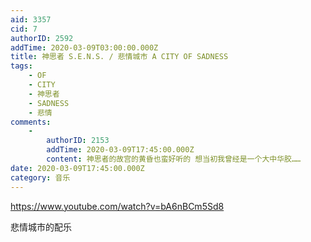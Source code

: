 ```yaml
---
aid: 3357
cid: 7
authorID: 2592
addTime: 2020-03-09T03:00:00.000Z
title: 神思者 S.E.N.S. / 悲情城市 A CITY OF SADNESS
tags:
    - OF
    - CITY
    - 神思者
    - SADNESS
    - 悲情
comments:
    -
        authorID: 2153
        addTime: 2020-03-09T17:45:00.000Z
        content: 神思者的故宫的黄昏也蛮好听的 想当初我曾经是一个大中华胶……
date: 2020-03-09T17:45:00.000Z
category: 音乐
---
```


https://www.youtube.com/watch?v=bA6nBCm5Sd8

悲情城市的配乐
